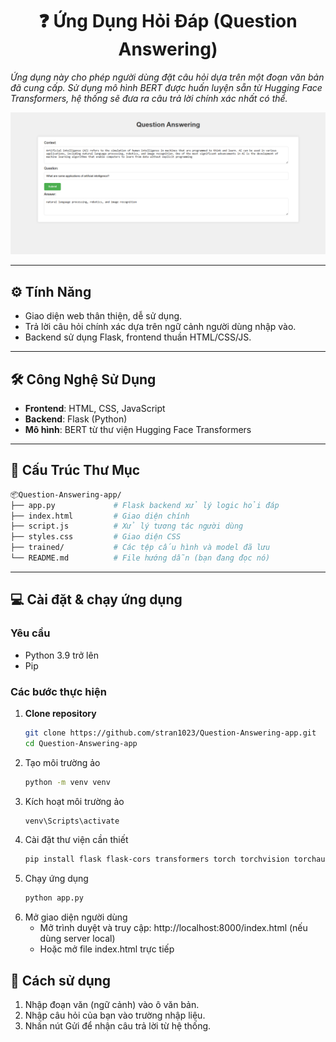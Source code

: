 <h1 align="center">❓ Ứng Dụng Hỏi Đáp (Question Answering)</h1>

<p align="left">
  <em>Ứng dụng này cho phép người dùng đặt câu hỏi dựa trên một đoạn văn bản đã cung cấp. Sử dụng mô hình BERT được huấn luyện sẵn từ Hugging Face Transformers, hệ thống sẽ đưa ra câu trả lời chính xác nhất có thể.</em><br>
</p>

![📸 Giao diện ứng dụng](images/screenshot.png)

---

## ⚙️ Tính Năng

- Giao diện web thân thiện, dễ sử dụng.
- Trả lời câu hỏi chính xác dựa trên ngữ cảnh người dùng nhập vào.
- Backend sử dụng Flask, frontend thuần HTML/CSS/JS.

---

## 🛠️ Công Nghệ Sử Dụng

- **Frontend**: HTML, CSS, JavaScript
- **Backend**: Flask (Python)
- **Mô hình**: BERT từ thư viện Hugging Face Transformers

---

## 📁 Cấu Trúc Thư Mục

```bash
📦Question-Answering-app/
├── app.py             # Flask backend xử lý logic hỏi đáp
├── index.html         # Giao diện chính
├── script.js          # Xử lý tương tác người dùng
├── styles.css         # Giao diện CSS
├── trained/           # Các tệp cấu hình và model đã lưu
└── README.md          # File hướng dẫn (bạn đang đọc nó)
```

---

## 💻 Cài đặt & chạy ứng dụng

### Yêu cầu
- Python 3.9 trở lên
- Pip

### Các bước thực hiện

1. **Clone repository**
   ```bash
   git clone https://github.com/stran1023/Question-Answering-app.git
   cd Question-Answering-app
2. Tạo môi trường ảo
   ```bash
   python -m venv venv
3. Kích hoạt môi trường ảo
   ```bash
   venv\Scripts\activate
4. Cài đặt thư viện cần thiết
   ```bash
   pip install flask flask-cors transformers torch torchvision torchaudio
5. Chạy ứng dụng
   ```bash
   python app.py
6. Mở giao diện người dùng
   - Mở trình duyệt và truy cập: http://localhost:8000/index.html (nếu dùng server local)
   - Hoặc mở file index.html trực tiếp

## 🧪 Cách sử dụng
1. Nhập đoạn văn (ngữ cảnh) vào ô văn bản.
2. Nhập câu hỏi của bạn vào trường nhập liệu.
3. Nhấn nút Gửi để nhận câu trả lời từ hệ thống.

